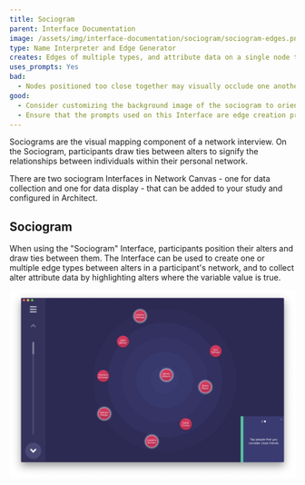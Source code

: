 ```yaml
---
title: Sociogram
parent: Interface Documentation
image: /assets/img/interface-documentation/sociogram/sociogram-edges.png
type: Name Interpreter and Edge Generator
creates: Edges of multiple types, and attribute data on a single node type
uses_prompts: Yes
bad:
  - Nodes positioned too close together may visually occlude one another or the edge between them. Caution participants not to place nodes directly on top of one another. 
good:
  - Consider customizing the background image of the sociogram to orient participants to the activity or to add meaning to the layout variable (e.g. such as using quadrants). 
  - Ensure that the prompts used on this Interface are edge creation prompts - questions about the relationships between alters. 
---
```


Sociograms are the visual mapping component of a network interview. On the Sociogram, participants draw ties between alters to signify the relationships between individuals within their personal network.

There are two sociogram Interfaces in Network Canvas - one for data collection and one for data display - that can be added to your study and configured in Architect.

## Sociogram

When using the "Sociogram" Interface, participants position their alters and draw ties between them. The Interface can be used to create one or multiple edge types between alters in a participant's network, and to collect alter attribute data by highlighting alters where the variable value is true.

![](/assets/img/interface-documentation/sociogram/sociogram-highlight.png)
